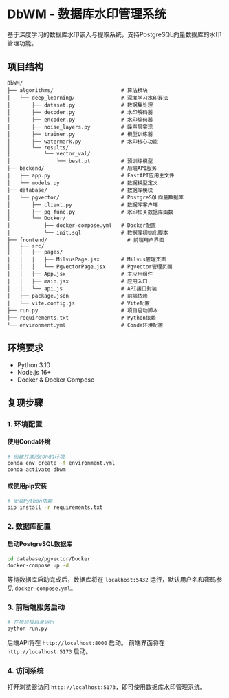 # DbWM - 数据库水印管理系统

基于深度学习的数据库水印嵌入与提取系统，支持PostgreSQL向量数据库的水印管理功能。

## 项目结构

```
DbWM/
├── algorithms/                      # 算法模块
│   └── deep_learning/               # 深度学习水印算法
│       ├── dataset.py               # 数据集处理
│       ├── decoder.py               # 水印解码器
│       ├── encoder.py               # 水印编码器
│       ├── noise_layers.py          # 噪声层实现
│       ├── trainer.py               # 模型训练器
│       ├── watermark.py             # 水印核心功能
│       └── results/
│           └── vector_val/
│               └── best.pt          # 预训练模型
├── backend/                         # 后端API服务
│   ├── app.py                       # FastAPI应用主文件
│   └── models.py                    # 数据模型定义
├── database/                        # 数据库模块
│   └── pgvector/                    # PostgreSQL向量数据库
│       ├── client.py                # 数据库客户端
│       ├── pg_func.py               # 水印相关数据库函数
│       └── Docker/
│           ├── docker-compose.yml   # Docker配置
│           └── init.sql             # 数据库初始化脚本
├── frontend/                          # 前端用户界面
│   ├── src/
│   │   ├── pages/
│   │   │   ├── MilvusPage.jsx       # Milvus管理页面
│   │   │   └── PgvectorPage.jsx     # Pgvector管理页面
│   │   ├── App.jsx                  # 主应用组件
│   │   ├── main.jsx                 # 应用入口
│   │   └── api.js                   # API接口封装
│   ├── package.json                 # 前端依赖
│   └── vite.config.js               # Vite配置
├── run.py                           # 项目启动脚本
├── requirements.txt                 # Python依赖
└── environment.yml                  # Conda环境配置
```

## 环境要求

- Python 3.10
- Node.js 16+
- Docker & Docker Compose

## 复现步骤

### 1. 环境配置

#### 使用Conda环境
```bash
# 创建并激活conda环境
conda env create -f environment.yml
conda activate dbwm
```

#### 或使用pip安装
```bash
# 安装Python依赖
pip install -r requirements.txt
```

### 2. 数据库配置

#### 启动PostgreSQL数据库
```bash
cd database/pgvector/Docker
docker-compose up -d
```

等待数据库启动完成后，数据库将在 `localhost:5432` 运行，默认用户名和密码参见 `docker-compose.yml`。

### 3. 前后端服务启动

```bash
# 在项目根目录运行
python run.py
```

后端API将在 `http://localhost:8000` 启动。
前端界面将在 `http://localhost:5173` 启动。


### 4. 访问系统

打开浏览器访问 `http://localhost:5173`，即可使用数据库水印管理系统。
